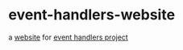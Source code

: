 # event-handlers-website

a [website](https://weizman.github.io/event-handlers-website/) for [event handlers project](https://github.com/weizman/event-handlers)
